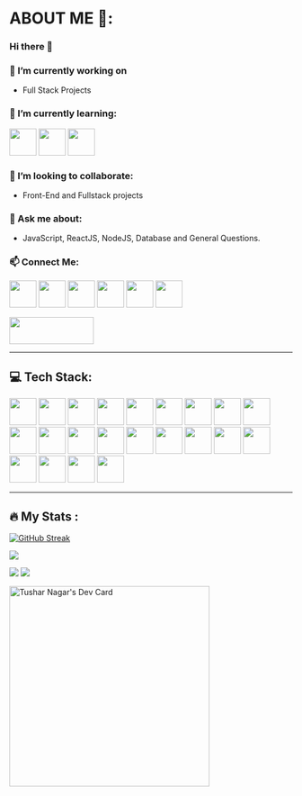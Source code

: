# ABOUT ME 👋:

### Hi there 👋

### 🔭 I’m currently working on
- Full Stack Projects 

### 🌱 I’m currently learning:
<img src="https://github.com/dheereshagrwal/colored-icons/blob/master/public/logos/nextjs/nextjs-light.svg" height="48" width="48">   <img src="https://github.com/DevFreAkeD/colored-icons/blob/master/public/icons/aws/aws.svg" height="48" width="48"> <img src="https://github.com/veritablestudios/colored-icons/blob/master/public/logos/graphql/graphql.svg" height="48" width="48">
   
### 👯 I’m looking to collaborate:
- Front-End and Fullstack projects

### 💬 Ask me about:
- JavaScript, ReactJS, NodeJS, Database and General Questions.

### 📫 Connect Me:
<img src="https://github.com/dheereshagrwal/colored-icons/blob/master/public/logos/x/x-light.svg" height="48" width="48"> <img src="https://github.com/dheereshagrwal/colored-icons/blob/master/public/logos/linkedin/linkedin.svg" height="48" width="48"> <img src="https://github.com/dheereshagrwal/colored-icons/blob/master/public/logos/discord/discord.svg" height="48" width="48"> <img src="https://github.com/dheereshagrwal/colored-icons/blob/master/public/logos/leetcode/leetcode-light.png" height="48" width="48"> <img src="https://github.com/dheereshagrwal/colored-icons/blob/master/public/logos/snapchat/snapchat.svg" height="48" width="48"> <img src="https://github.com/dheereshagrwal/colored-icons/blob/master/public/logos/instagram/instagram.svg" height="48" width="48">

<img src="https://github.com/DevFreAkeD/DevFreAkeD/assets/32740788/5f1d7e3d-8a06-4df9-a088-e02daca87aaf" height="48" width="150">


<!-- 📫 How to reach me: ...
- 😄 Pronouns: ...
- ⚡ Fun fact: ...
-->
---

## 💻 Tech Stack:
<img src="https://github.com/dheereshagrwal/colored-icons/blob/master/public/logos/c/c.svg" height="48" width="48"> <img src="https://github.com/dheereshagrwal/colored-icons/blob/master/public/logos/cpp/cpp.svg" height="48" width="48"> <img src="https://github.com/DevFreAkeD/colored-icons/blob/master/public/icons/python/python.svg" height="48" width="48"> <img src="https://github.com/dheereshagrwal/colored-icons/blob/master/public/logos/html/html.svg" height="48" width="48"> <img src="https://github.com/dheereshagrwal/colored-icons/blob/master/public/logos/css/css.svg" height="48" width="48"> <img src="https://github.com/dheereshagrwal/colored-icons/blob/master/public/logos/js/js.svg" height="48" width="48"> <img src="https://github.com/dheereshagrwal/colored-icons/blob/master/public/logos/ts/ts.svg" height="48" width="48"> <img src="https://github.com/dheereshagrwal/colored-icons/blob/master/public/logos/mysql/mysql.svg" height="48" width="48"> <img src="https://github.com/dheereshagrwal/colored-icons/blob/master/public/logos/mongodb/mongodb.svg" height="48" width="48"> <img src="https://github.com/dheereshagrwal/colored-icons/blob/master/public/logos/npm/npm.svg" height="48" width="48"> <img src="https://github.com/dheereshagrwal/colored-icons/blob/master/public/logos/nodejs/nodejs.svg" height="48" width="48"> <img src="https://github.com/DevFreAkeD/colored-icons/blob/master/public/icons/expressjs/expressjs.svg" height="48" width="48"> <img src="https://github.com/dheereshagrwal/colored-icons/blob/master/public/logos/reactjs/reactjs.svg" height="48" width="48"> <img src="https://github.com/DevFreAkeD/colored-icons/blob/master/public/icons/vuejs/vuejs.svg" height="48" width="48"> <img src="https://github.com/dheereshagrwal/colored-icons/blob/master/public/logos/bootstrap/bootstrap.svg" height="48" width="48"> <img src="https://github.com/dheereshagrwal/colored-icons/blob/master/public/logos/tailwind/tailwind.svg" height="48" width="48"> <img src="https://github.com/DevFreAkeD/colored-icons/blob/master/public/icons/git/git.svg" height="48" width="48">  <img src="https://github.com/DevFreAkeD/colored-icons/blob/master/public/icons/github/github-light.svg" height="48" width="48"> <img src="https://github.com/dheereshagrwal/colored-icons/blob/master/public/logos/vercel/vercel-light.svg" height="48" width="48"> <img src="https://github.com/DevFreAkeD/colored-icons/blob/master/public/icons/netlify/netlify.svg" height="48" width="48"> <img src="https://github.com/DevFreAkeD/colored-icons/blob/master/public/icons/redux/redux.svg" height="48" width="48"> <img src="https://github.com/DevFreAkeD/colored-icons/blob/master/public/icons/firebase/firebase.svg" height="48" width="48">


---

## :fire: My Stats :
[![GitHub Streak](https://streak-stats.demolab.com?user=DevFreAkeD&theme=github-dark)](https://git.io/streak-stats)

![](http://github-profile-summary-cards.vercel.app/api/cards/profile-details?username=DevFreAkeD&theme=github_dark)

![](http://github-profile-summary-cards.vercel.app/api/cards/repos-per-language?username=DevFreAkeD&theme=github_dark)    ![](http://github-profile-summary-cards.vercel.app/api/cards/most-commit-language?username=DevFreAkeD&theme=github_dark)

<a href="https://app.daily.dev/freaked"><img src="https://api.daily.dev/devcards/v2/D6SPjTkUrRXT4T7Avt1Db.png?type=default&r=aca" width="356" alt="Tushar Nagar's Dev Card"/></a>
